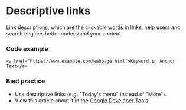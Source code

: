 # Descriptive links

Link descriptions, which are the clickable words in links, help users and search engines better understand your content.

### Code example

```
<a href="https://www.example.com/webpage.html">Keyword in Anchor Text</a>
```

### Best practice

* Use descriptive links (e.g. "Today's menu" instead of "More").
* View this article about it in the [Google Developer Tools](https://developers.google.com/web/tools/lighthouse/audits/descriptive-link-text).
